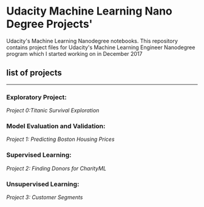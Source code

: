 # Udacity Machine Learning Nano Degree Projects'

Udacity's Machine Learning Nanodegree notebooks.
This repository contains project files  for Udacity's Machine Learning Engineer Nanodegree program which I started working on in December 2017

## list of projects
------------------------------------------
### Exploratory Project:

*Project 0:Titanic Survival Exploration*

### Model Evaluation and Validation:

*Project 1: Predicting Boston Housing Prices*

### Supervised Learning:

*Project 2: Finding Donors for CharityML*

### Unsupervised Learning:

*Project 3: Customer Segments*

